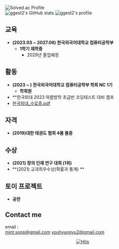 ![Solved.ac Profile](https://capsule-render.vercel.app/api?type=Waving&color=638fda&height=200&section=header&text=ggest2&fontSize=70&&fontColor=ffffff)    
![ggest2's GitHub stats](https://github-readme-stats.vercel.app/api?username=ggest2&show_icons=true&theme=tokyonight)
![ggest2's profile](https://github-profile-trophy.vercel.app/?username=ggest2&margin-h=50&margin-w=10&row=1&column=8&no-frame=false&theme=algolia)  

## 교육
* **(2023.03 ~ 2027.06) 한국외국어대학교 컴퓨터공학부**
  - **1학기 재학중**
    + 2029년 졸업예정
  
## 활동
* **(2023 ~ ) 한국외국어대학교 컴퓨터공학부 학회 NC 1기**
  - **학회원**
* **한국외대 2023 여름방학 초급반 코딩테스트 대비 캠프
* [한국외대_수료증.pdf](https://github.com/ggest2/ggest2/files/12451293/_.pdf)

## 자격
* **(2019)대한 태권도 협회 4품 품증**

## 수상
* **(2021) 창의 인재 연구 대회 (1위)**
* **(2021) 교과최우수상(확률과 통계) **

## 토이 프로젝트
* **공란**

## Contact me

email :  
<mint.sonp@gmail.com> 
<youhyungyu2@gmail.com>   

<div align=center> 
  

[![Hits](https://hits.seeyoufarm.com/api/count/incr/badge.svg?url=https%3A%2F%2Fgithub.com%2F(ggest2)%2F(ggest2)&count_bg=%23638FDA&title_bg=%23555555&icon=ghostery.svg&icon_color=%23E7E7E7&title=Github+%28%EC%98%A4%EB%8A%98+%EB%B0%A9%EB%AC%B8%EC%9E%90+%2F+%EC%A0%84%EC%B2%B4+%EB%B0%A9%EB%AC%B8%EC%9E%90%29&edge_flat=false)](https://hits.seeyoufarm.com)
  
</div>

